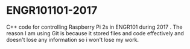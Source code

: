 # ENGR101101-2017
C++ code for controlling Raspberry Pi 2s in ENGR101 during 2017 .
The reason I am using Git is because it stored files and code effectively and doesn't lose any information so i won't lose my work.
